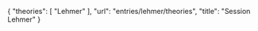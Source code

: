 {
    "theories": [
        "Lehmer"
    ],
    "url": "entries/lehmer/theories",
    "title": "Session Lehmer"
}